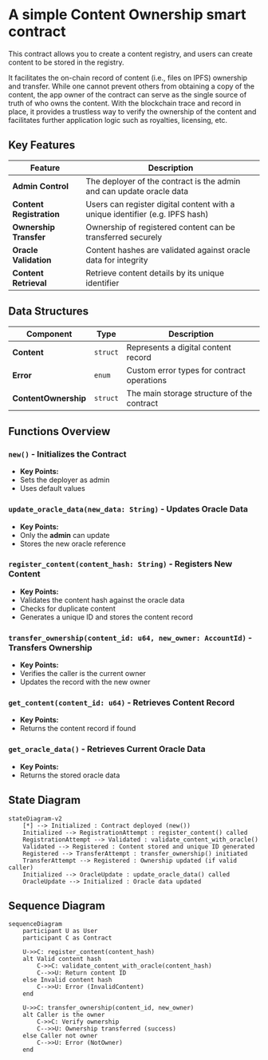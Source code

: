 # A simple Content Ownership smart contract

This contract allows you to create a content registry, and users can create content to be stored in the registry.

It facilitates the on-chain record of content (i.e., files on IPFS) ownership and transfer. While one cannot prevent others from obtaining a copy of the content, the app owner of the contract can serve as the single source of truth of who owns the content. With the blockchain trace and record in place, it provides a trustless way to verify the ownership of the content and facilitates further application logic such as royalties, licensing, etc.

## Key Features

| Feature                          | Description                                                                 |
|----------------------------------|-----------------------------------------------------------------------------|
| **Admin Control**                | The deployer of the contract is the admin and can update oracle data        |
| **Content Registration**         | Users can register digital content with a unique identifier (e.g. IPFS hash)|
| **Ownership Transfer**           | Ownership of registered content can be transferred securely                 |
| **Oracle Validation**            | Content hashes are validated against oracle data for integrity              |
| **Content Retrieval**            | Retrieve content details by its unique identifier                           |

## Data Structures

| Component            | Type                          | Description                                                             |
|-----------------------|-------------------------------|------------------------------------------------------------------------|
| **Content**           | `struct`                     | Represents a digital content record                                     |
| **Error**             | `enum`                       | Custom error types for contract operations                              |
| **ContentOwnership**  | `struct`                     | The main storage structure of the contract                              |

## Functions Overview

### `new()` - Initializes the Contract

- **Key Points:**
- Sets the deployer as admin  
- Uses default values

### `update_oracle_data(new_data: String)` - Updates Oracle Data

- **Key Points:**
- Only the **admin** can update  
- Stores the new oracle reference

### `register_content(content_hash: String)` - Registers New Content

- **Key Points:**  
- Validates the content hash against the oracle data  
- Checks for duplicate content  
- Generates a unique ID and stores the content record

### `transfer_ownership(content_id: u64, new_owner: AccountId)` - Transfers Ownership

- **Key Points:**  
- Verifies the caller is the current owner  
- Updates the record with the new owner

### `get_content(content_id: u64)` - Retrieves Content Record

- **Key Points:**
- Returns the content record if found

### `get_oracle_data()` - Retrieves Current Oracle Data

- **Key Points:**  
- Returns the stored oracle data

## State Diagram

```mermaid
stateDiagram-v2
    [*] --> Initialized : Contract deployed (new())
    Initialized --> RegistrationAttempt : register_content() called
    RegistrationAttempt --> Validated : validate_content_with_oracle()
    Validated --> Registered : Content stored and unique ID generated
    Registered --> TransferAttempt : transfer_ownership() initiated
    TransferAttempt --> Registered : Ownership updated (if valid caller)
    Initialized --> OracleUpdate : update_oracle_data() called
    OracleUpdate --> Initialized : Oracle data updated

```

## Sequence Diagram

```mermaid
sequenceDiagram
    participant U as User
    participant C as Contract

    U->>C: register_content(content_hash)
    alt Valid content hash
        C->>C: validate_content_with_oracle(content_hash)
        C-->>U: Return content ID
    else Invalid content hash
        C-->>U: Error (InvalidContent)
    end

    U->>C: transfer_ownership(content_id, new_owner)
    alt Caller is the owner
        C->>C: Verify ownership
        C-->>U: Ownership transferred (success)
    else Caller not owner
        C-->>U: Error (NotOwner)
    end
```